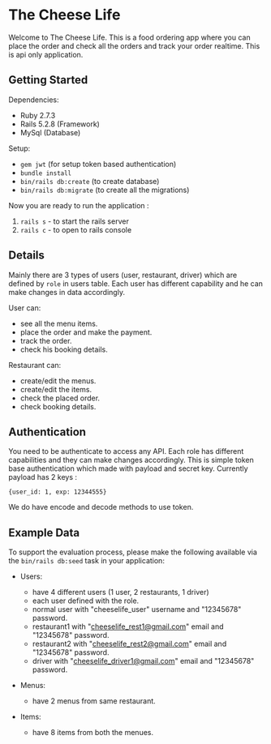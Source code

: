 # The Cheese Life

Welcome to The Cheese Life. This is a food ordering app where you can place the order and check all the orders and track your order realtime. This is api only application.

## Getting Started

Dependencies:

- Ruby 2.7.3
- Rails 5.2.8 (Framework)
- MySql (Database)

Setup:
- `gem jwt` (for setup token based authentication)
- `bundle install`
- `bin/rails db:create` (to create database)
- `bin/rails db:migrate` (to create all the migrations)

Now you are ready to run the application :

1.  `rails s` - to start the rails server
2.  `rails c` - to open to rails console

## Details

Mainly there are 3 types of users (user, restaurant, driver) which are defined by `role` in users table. Each user has different capability and he can make changes in data accordingly.

User can:
- see all the menu items.
- place the order and make the payment.
- track the order.
- check his booking details.

Restaurant can:
- create/edit the menus.
- create/edit the items.
- check the placed order.
- check booking details.

## Authentication

You need to be authenticate to access any API. Each role has different capabilities and they can make changes accordingly. This is simple token base authentication which made with payload and secret key. Currently payload has 2 keys :

`{user_id: 1, exp: 12344555}`

We do have encode and decode methods to use token.

## Example Data

To support the evaluation process, please make the following available via the `bin/rails db:seed` task in your application:

* Users:
  * have 4 different users (1 user, 2 restaurants, 1 driver)
  * each user defined with the role.
  * normal user with "cheeselife_user" username and "12345678" password.
  * restaurant1 with "cheeselife_rest1@gmail.com" email and "12345678" password.
  * restaurant2 with "cheeselife_rest2@gmail.com" email and "12345678" password.
  * driver with "cheeselife_driver1@gmail.com" email and "12345678" password.

* Menus:
  * have 2 menus from same restaurant.

* Items:
  * have 8 items from both the menues.

